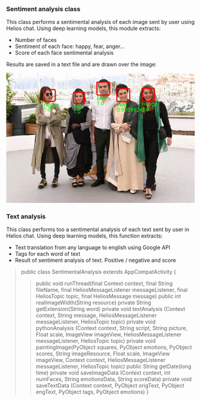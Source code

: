 <h3>Sentiment analysis class</h3>

<p>This class performs a sentimental analysis of each image sent by user using Helios chat. Using deep learning models, this module extracts:</p>

<ul>
    <li>Number of faces</li>
    <li>Sentiment of each face: happy, fear, anger...</li>
    <li>Score of each face sentimental analysis</li>
</ul>

<p>Results are saved in a text file and are drawn over the image:</p>

<p><img src="./image-analysis.jpg" alt="image analysis" /></p>

<h3>Text analysis</h3>

<p>This class performs too a sentimental analysis of each text sent by user in Helios chat. Using deep learning models, this function extracts:</p>

<ul>
	<li>Text translation from any language to english using Google API</li>
	<li>Tags for each word of text</li>
	<li>Result of sentiment analysis of text. Positive / negative and score</li>
</ul>

> public class SentimentalAnalysis extends AppCompatActivity {
>> public void runThread(final Context context, final String fileName, final HeliosMessageListener messageListener, final HeliosTopic topic, final HeliosMessage message)
>> public int realImageWidth(String resource)
>> private String getExtension(String word)
>> private void textAnalysis (Context context, String message, HeliosMessageListener messageListener, HeliosTopic topic)
>> private void pythonAnalysis (Context context, String script, String picture, Float scale, ImageView imageView, HeliosMessageListener messageListener, HeliosTopic topic)
>> private void paintingImage(PyObject squares, PyObject emotions, PyObject scores, String imageResource, Float scale, ImageView imageView, Context context, HeliosMessageListener messageListener, HeliosTopic topic)
>> public String getDate(long time)
>> private void saveImageData (Context context, int numFaces, String emotionsData, String scoreData)
>> private void saveTextData (Context context, PyObject origText, PyObject engText, PyObject tags, PyObject emotions) 
> }
	